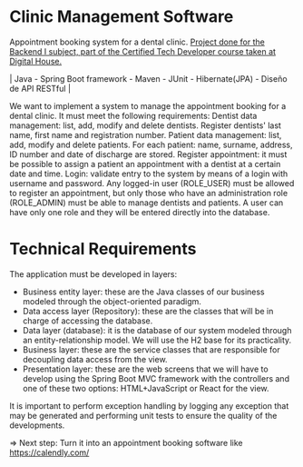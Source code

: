# Clinic Management Software

Appointment booking system for a dental clinic. 
[Project done for the Backend I subject, part of the Certified Tech Developer course taken at Digital House.](https://github.com/florencialecha/sessionsBookingSystem/files/9933116/Trabajo.Integrador.Back.End.I.docx.pdf)

| Java - Spring Boot framework - Maven - JUnit - Hibernate(JPA) - Diseño de API RESTful | 

We want to implement a system to manage the appointment booking for a dental clinic. It must meet the following requirements:
Dentist data management: list, add, modify and delete dentists. Register dentists' last name, first name and registration number.
Patient data management: list, add, modify and delete patients. For each patient: name, surname, address, ID number and date of discharge are stored.
Register appointment: it must be possible to assign a patient an appointment with a dentist at a certain date and time. 
Login: validate entry to the system by means of a login with username and password. Any logged-in user (ROLE_USER) must be allowed to register an appointment, but only those who have an administration role (ROLE_ADMIN) must be able to manage dentists and patients. A user can have only one role and they will be entered directly into the database.

# Technical Requirements

The application must be developed in layers:

- Business entity layer: these are the Java classes of our business modeled through the object-oriented paradigm.
- Data access layer (Repository): these are the classes that will be in charge of accessing the database.
- Data layer (database): it is the database of our system modeled through an entity-relationship model. We will use the H2 base for its practicality. 
- Business layer: these are the service classes that are responsible for decoupling data access from the view.
- Presentation layer: these are the web screens that we will have to develop using the Spring Boot MVC framework with the controllers and one of these two options: HTML+JavaScript or React for the view.

It is important to perform exception handling by logging any exception that may be generated and performing unit tests to ensure the quality of the developments.

=> Next step: Turn it into an appointment booking software like https://calendly.com/
